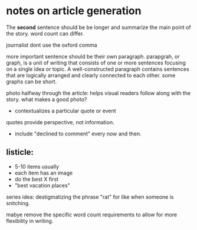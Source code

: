 
# notes on article generation

The **second** sentence should be be longer and summarize the main point of the story. word count can differ.

journalist dont use the oxford comma

more important sentence should be their own paragraph. parapgrah, or graph, is a unit of writing that consists of one or more sentences focusing on a single idea or topic. A well-constructed paragraph contains sentences that are logically arranged and clearly connected to each other. some graphs can be short.

photo halfway through the article: helps visual readers follow along with the story. 
what makes a good photo?
 - contextualizes a particular quote or event

quotes provide perspective, not information.
  - include "declined to comment" every now and then. 

## listicle:
- 5-10 items usually
- each item has an image
- do the best X first
- "best vacation places"

series idea: destigmatizing the phrase "rat" for like when someone is snitching.

mabye remove the specific word count requirements to allow for more flexibility in writing.